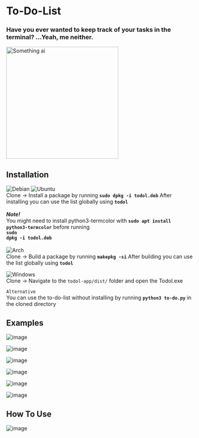 # To-Do-List

### Have you ever wanted to keep track of your tasks in the terminal? ...Yeah, me neither.

<img src="https://github.com/user-attachments/assets/7e53124d-b362-4fad-af00-ad03633d0ef6" alt="Something ai" width=300px>

## Installation
![Debian](https://img.shields.io/badge/Debian-red)
![Ubuntu](https://img.shields.io/badge/Ubuntu-E95420?style=for-the-badge&logo=ubuntu&logoColor=white)
<br>
Clone -> Install a package by running <code>__sudo dpkg -i todol.deb__</code>
   After installing you can use the list globally using <code>__todol__</code>
<br><br>
   ___Note!___
<br>
   You might need to install python3-termcolor with <code>__sudo apt install python3-termcolor__</code> before running<br><code>__sudo dpkg -i todol.deb__</code>
<br><br>
![Arch](https://img.shields.io/badge/Arch_Linux-1793D1?style=for-the-badge&logo=arch-linux&logoColor=white)
<br>
Clone -> Build a package by running <code>__makepkg -si__</code>
   After building you can use the list globally using <code>__todol__</code>

![Windows](https://img.shields.io/badge/Windows-0078D6?style=for-the-badge&logo=windows&logoColor=white)
<br>
Clone -> Navigate to the <code>todol-app/dist/</code> folder and open the Todol.exe

<code>Alternative</code>
<br>
You can use the to-do-list without installing by running <code>__python3 to-do.py__</code> in the cloned directory
   
## Examples

![image](https://github.com/user-attachments/assets/00d86376-1582-4736-88ba-5b50d253de03)

![image](https://github.com/user-attachments/assets/17f61730-72ab-47c2-b61e-ef6fd15e4269)

![image](https://github.com/user-attachments/assets/1dbca0a6-ca57-4292-931d-89f486a69530)

![image](https://github.com/user-attachments/assets/01fb6072-f073-44ce-991e-4b545a8ca14d)

![image](https://github.com/user-attachments/assets/ea944eb9-1b08-41e7-a02e-cd64421724a8)

![image](https://github.com/user-attachments/assets/fdb7c8ee-8000-47b5-9e8a-f1d08badd5b9)

## How To Use
![image](https://github.com/user-attachments/assets/3466a504-52ea-4344-9b39-9aeebd25c851)
